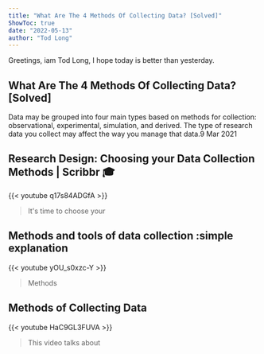 ```yaml
---
title: "What Are The 4 Methods Of Collecting Data? [Solved]"
ShowToc: true 
date: "2022-05-13"
author: "Tod Long" 
---
```


Greetings, iam Tod Long, I hope today is better than yesterday.
## What Are The 4 Methods Of Collecting Data? [Solved]
Data may be grouped into four main types based on methods for collection: observational, experimental, simulation, and derived. The type of research data you collect may affect the way you manage that data.9 Mar 2021

## Research Design: Choosing your Data Collection Methods | Scribbr 🎓
{{< youtube q17s84ADGfA >}}
>It's time to choose your 

## Methods and tools of data collection :simple explanation
{{< youtube yOU_s0xzc-Y >}}
>Methods

## Methods of Collecting Data
{{< youtube HaC9GL3FUVA >}}
>This video talks about 

